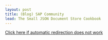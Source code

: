 ```yaml
---
layout: post
title: (Blog) SAP Community
lead: The Small JSON Document Store Cookbook
---
```


<a href = 'https://community.sap.com/t5/technology-blogs-by-sap/the-small-json-document-store-cookbook/ba-p/13516348'>
    Click here if automatic redirection does not work
</a>

<script type='text/javascript'>
    location.href = 'https://community.sap.com/t5/technology-blogs-by-sap/the-small-json-document-store-cookbook/ba-p/13516348';
</script>